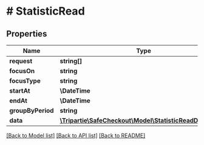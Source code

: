 # # StatisticRead

## Properties

Name | Type | Description | Notes
------------ | ------------- | ------------- | -------------
**request** | **string[]** |  |
**focusOn** | **string** |  | [optional]
**focusType** | **string** |  | [optional]
**startAt** | **\DateTime** |  | [optional]
**endAt** | **\DateTime** |  | [optional]
**groupByPeriod** | **string** |  | [optional]
**data** | [**\Tripartie\SafeCheckout\Model\StatisticReadDataInner[]**](StatisticReadDataInner.md) |  | [optional]

[[Back to Model list]](../../README.md#models) [[Back to API list]](../../README.md#endpoints) [[Back to README]](../../README.md)
